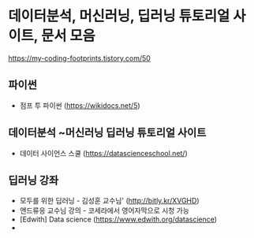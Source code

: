 # 데이터분석, 머신러닝, 딥러닝 튜토리얼 사이트, 문서 모음

https://my-coding-footprints.tistory.com/50

## 파이썬
* 점프 투 파이썬 (https://wikidocs.net/5)

## 데이터분석 ~머신러닝 딥러닝 튜토리얼 사이트
* 데이터 사이언스 스쿨 (https://datascienceschool.net/)

## 딥러닝 강좌
* 모두를 위한 딥러닝 - 김성훈 교수님' (http://bitly.kr/XVGHD)
* 앤드류응 교수님 강의 - 코세라에서 영어자막으로 시청 가능
* [Edwith] Data science (https://www.edwith.org/datascience)
* 
